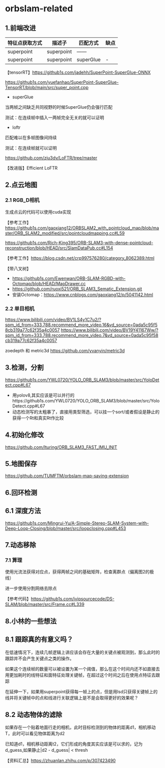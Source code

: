 # orbslam-related

## 1.前端改进
|  特征点获取方式   | 描述子  | 匹配方式 | 缺点
|  ----  | ----  | ----  | ----  |
| superpoint  | superpoint | —— |  |
| superpoint  | superpoint | superGlue | - |

【tensorRT】https://github1s.com/jadehh/SuperPoint-SuperGlue-ONNX

https://github1s.com/yuefanhao/SuperPoint-SuperGlue-TensorRT/blob/main/src/super_point.cpp

* superGlue

当两帧之间缺乏共同视野的时候SuperGlue仍会强行匹配

测试：在连续帧中插入一两帧完全无关的就可以证明

* loftr

匹配难以在多帧图像间持续

测试：在连续帧就可以证明

https://github.com/zju3dv/LoFTR/tree/master

【改进版】Efficient LoFTR

## 2.点云地图
### 2.1 RGB_D相机
生成点云的代码可以使用cuda实现

【参考工作】https://github1s.com/gaoxiang12/ORBSLAM2_with_pointcloud_map/blob/master/ORB_SLAM2_modified/src/pointcloudmapping.cc#L59

https://github1s.com/Rich-King395/ORB-SLAM3-with-dense-pointcloud-reconstruction/blob/HEAD/src/SlamDataPub.cc#L154

【参考工作】https://blog.csdn.net/crp997576280/category_8062389.html

【带八叉树】
* https://github1s.com/Ewenwan/ORB-SLAM-RGBD-with-Octomap/blob/HEAD/MapDrawer.cc
* https://github.com/ruoxi521/ORB_SLAM3_Sematic_Extension.git
* 安装Octomap：https://www.cnblogs.com/gaoxiang12/p/5041142.html
### 2.2 单目相机
https://www.bilibili.com/video/BV1LS4y1C7u2/?spm_id_from=333.788.recommend_more_video.16&vd_source=0ada5c95f58cb319a77c62f35a4c0057
https://www.bilibili.com/video/BV19Y41167Ww/?spm_id_from=333.788.recommend_more_video.7&vd_source=0ada5c95f58cb319a77c62f35a4c0057

zoedepth 和 metric3d
https://github.com/yvanyin/metric3d
## 3.检测，分割
https://github1s.com/YWL0720/YOLO_ORB_SLAM3/blob/master/src/YoloDetect.cpp#L67

* 用yolov8,其实应该是可以并行的https://github1s.com/YWL0720/YOLO_ORB_SLAM3/blob/master/src/YoloDetect.cpp#L67
* 动态检测写的太粗暴了，直接用类型筛选，可以挂一个sort/或者假设是静止的获得一个Rt和真实Rt作比较

## 4.初始化修改
https://github.com/lturing/ORB_SLAM3_FAST_IMU_INIT

## 5.地图保存
https://github.com/TUMFTM/orbslam-map-saving-extension

## 6.回环检测
## 6.1 深度方法
https://github1s.com/Mingrui-Yu/A-Simple-Stereo-SLAM-System-with-Deep-Loop-Closing/blob/master/src/loopclosing.cpp#L453

## 7.动态移除
### 7.1 算理
使用光流法获得对应点，获得两帧之间的基础矩阵，检查离群点（偏离图2的极线）

进一步使用分割网络去除点

【参考代码】https://github1s.com/ivipsourcecode/DS-SLAM/blob/master/src/Frame.cc#L339

## 8.小林的一些想法
## 8.1 跟踪真的有意义吗？
在低速情况下，连续几帧逻辑上讲应该会存在大量的关键点被观测到，那么此时的跟踪并不会产生关键点之类的操作。

如果这个连续帧的数量可以被设置为某一个阈值，那么在这个时间内还不如直接去用更加耗时的线特征和面特征处理关键帧，在超过这个时间之后在使用点特征去跟踪

在延伸一下，如果用superpoint获得每一帧上的点，但是用lsd只获得关键帧上的线并将关键帧中的点和线进行关联逻辑上是不是会取得更好的效果呢？

## 8.2 动态物体的滤除
如果存在一个贴着地面行走的相机，此时目标检测到的物体的距离d1，相机移动T，此时可以看见物体距离为d2

已知道d1，相机移动距离t2，它们形成的角度其实应该是可以求的，记为d_guess,如果静止|d2 - d_guess| < thresh

【资料汇总】https://zhuanlan.zhihu.com/p/307423490


